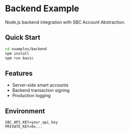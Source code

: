 # Backend Example

Node.js backend integration with SBC Account Abstraction.

## Quick Start

```bash
cd examples/backend
npm install
npm run basic
```

## Features

- Server-side smart accounts
- Backend transaction signing
- Production logging

## Environment

```env
SBC_API_KEY=your_api_key
PRIVATE_KEY=0x...
```
